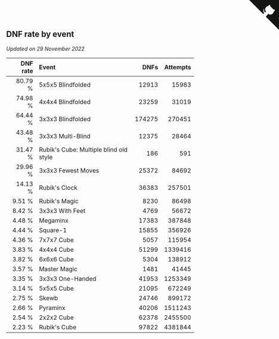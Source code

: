## DNF rate by event

*Updated on 29 November 2022*

| DNF rate | Event | DNFs | Attempts |
| ---: | :--- | ---: | ---: |
| 80.79 % | 5x5x5 Blindfolded | 12913 | 15983 |
| 74.98 % | 4x4x4 Blindfolded | 23259 | 31019 |
| 64.44 % | 3x3x3 Blindfolded | 174275 | 270451 |
| 43.48 % | 3x3x3 Multi-Blind | 12375 | 28464 |
| 31.47 % | Rubik's Cube: Multiple blind old style | 186 | 591 |
| 29.96 % | 3x3x3 Fewest Moves | 25372 | 84692 |
| 14.13 % | Rubik's Clock | 36383 | 257501 |
| 9.51 % | Rubik's Magic | 8230 | 86498 |
| 8.42 % | 3x3x3 With Feet | 4769 | 56672 |
| 4.48 % | Megaminx | 17383 | 387848 |
| 4.44 % | Square-1 | 15855 | 356926 |
| 4.36 % | 7x7x7 Cube | 5057 | 115954 |
| 3.83 % | 4x4x4 Cube | 51299 | 1339416 |
| 3.82 % | 6x6x6 Cube | 5304 | 138912 |
| 3.57 % | Master Magic | 1481 | 41445 |
| 3.35 % | 3x3x3 One-Handed | 41953 | 1253349 |
| 3.14 % | 5x5x5 Cube | 21095 | 672249 |
| 2.75 % | Skewb | 24746 | 899172 |
| 2.66 % | Pyraminx | 40206 | 1511243 |
| 2.54 % | 2x2x2 Cube | 62378 | 2455500 |
| 2.23 % | Rubik's Cube | 97822 | 4381844 |


<a href="https://github.com/JustinTimeCuber/wca_statistics" class="github-corner" aria-label="View source on Github"><svg width="80" height="80" viewBox="0 0 250 250" style="fill:#151513; color:#fff; position: absolute; top: 0; border: 0; right: 0;" aria-hidden="true"><path d="M0,0 L115,115 L130,115 L142,142 L250,250 L250,0 Z"></path><path d="M128.3,109.0 C113.8,99.7 119.0,89.6 119.0,89.6 C122.0,82.7 120.5,78.6 120.5,78.6 C119.2,72.0 123.4,76.3 123.4,76.3 C127.3,80.9 125.5,87.3 125.5,87.3 C122.9,97.6 130.6,101.9 134.4,103.2" fill="currentColor" style="transform-origin: 130px 106px;" class="octo-arm"></path><path d="M115.0,115.0 C114.9,115.1 118.7,116.5 119.8,115.4 L133.7,101.6 C136.9,99.2 139.9,98.4 142.2,98.6 C133.8,88.0 127.5,74.4 143.8,58.0 C148.5,53.4 154.0,51.2 159.7,51.0 C160.3,49.4 163.2,43.6 171.4,40.1 C171.4,40.1 176.1,42.5 178.8,56.2 C183.1,58.6 187.2,61.8 190.9,65.4 C194.5,69.0 197.7,73.2 200.1,77.6 C213.8,80.2 216.3,84.9 216.3,84.9 C212.7,93.1 206.9,96.0 205.4,96.6 C205.1,102.4 203.0,107.8 198.3,112.5 C181.9,128.9 168.3,122.5 157.7,114.1 C157.9,116.9 156.7,120.9 152.7,124.9 L141.0,136.5 C139.8,137.7 141.6,141.9 141.8,141.8 Z" fill="currentColor" class="octo-body"></path></svg></a><style>.github-corner:hover .octo-arm{animation:octocat-wave 560ms ease-in-out}@keyframes octocat-wave{0%,100%{transform:rotate(0)}20%,60%{transform:rotate(-25deg)}40%,80%{transform:rotate(10deg)}}@media (max-width:500px){.github-corner:hover .octo-arm{animation:none}.github-corner .octo-arm{animation:octocat-wave 560ms ease-in-out}}</style>
